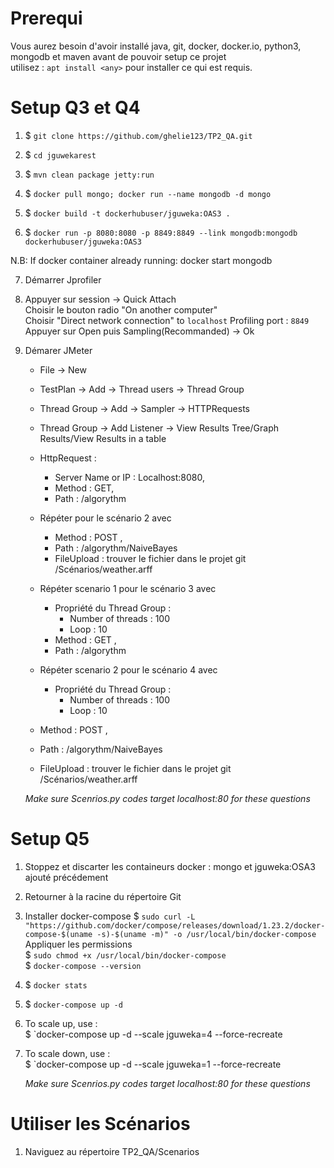 # Prerequi

Vous aurez besoin d'avoir installé java, git, docker, docker.io, python3, mongodb et maven avant de pouvoir setup ce projet  
utilisez :  ```apt install <any>``` pour installer ce qui est requis. 

# Setup Q3 et Q4

1) $ `git clone https://github.com/ghelie123/TP2_QA.git`

2) $ `cd jguwekarest`

3) $ `mvn clean package jetty:run`

4) $ `docker pull mongo; docker run --name mongodb -d mongo`

5) $ `docker build -t dockerhubuser/jguweka:OAS3 .`

6) $ `docker run -p 8080:8080 -p 8849:8849 --link mongodb:mongodb dockerhubuser/jguweka:OAS3`
 
N.B: If docker container already running: docker start mongodb

7) Démarrer Jprofiler

8) Appuyer sur session -> Quick Attach  
   Choisir le bouton radio "On another computer"  
   Choisir "Direct network connection" to `localhost` Profiling port : `8849`  
   Appuyer sur Open puis Sampling(Recommanded) -> Ok  

9) Démarer JMeter  
   - File -> New  
   - TestPlan -> Add -> Thread users -> Thread Group  
   - Thread Group -> Add -> Sampler -> HTTPRequests  
   - Thread Group -> Add Listener -> View Results Tree/Graph Results/View Results in a table  
   - HttpRequest :   
      - Server Name or IP : Localhost:8080,  
      - Method : GET,   
      - Path : /algorythm  

   - Répéter pour le scénario 2 avec   
     - Method : POST ,  
     - Path : /algorythm/NaiveBayes  
     - FileUpload : trouver le fichier dans le projet git /Scénarios/weather.arff  
    
   - Répéter scenario 1 pour le scénario 3 avec   
     - Propriété du Thread Group :   
       - Number of threads : 100  
       - Loop : 10  
     - Method : GET ,  
     - Path : /algorythm  
    
    - Répéter scenario 2 pour le scénario 4 avec   
      - Propriété du Thread Group :   
         - Number of threads : 100  
         - Loop : 10  
    - Method : POST ,  
    - Path : /algorythm/NaiveBayes  
    - FileUpload : trouver le fichier dans le projet git /Scénarios/weather.arff  

    *Make sure Scenrios.py codes target localhost:80 for these questions*  

# Setup Q5

1) Stoppez et discarter les containeurs docker  : mongo et jguweka:OSA3 ajouté précédement

2) Retourner à la racine du répertoire Git

3) Installer docker-compose
    $ ```sudo curl -L "https://github.com/docker/compose/releases/download/1.23.2/docker-compose-$(uname -s)-$(uname -m)" -o /usr/local/bin/docker-compose```  
   Appliquer les permissions  
    $ `sudo chmod +x /usr/local/bin/docker-compose`  
    $ `docker-compose --version`  

3) $ `docker stats`

4) $ `docker-compose up -d`

5) To scale up, use :  
   $ `docker-compose up -d --scale jguweka=4 --force-recreate
   
5) To scale down, use :  
   $ `docker-compose up -d --scale jguweka=1 --force-recreate

    *Make sure Scenrios.py codes target localhost:80 for these questions*  
    
# Utiliser les Scénarios

1) Naviguez au répertoire TP2_QA/Scenarios

